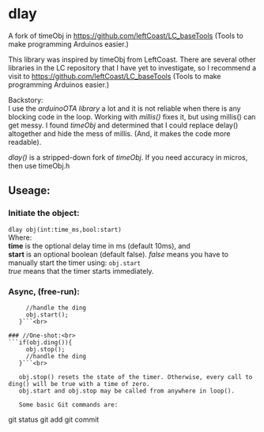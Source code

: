 # dlay
A fork of timeObj in https://github.com/leftCoast/LC_baseTools (Tools to make programming Arduinos easier.)

This library was inspired by timeObj from LeftCoast.
There are several other libraries in the LC repository that I have yet to investigate,
so I recommend a visit to https://github.com/leftCoast/LC_baseTools (Tools to make programming Arduinos easier.)

Backstory:<br>
I use the _arduinoOTA library_ a lot and it is not reliable when there is any blocking code in the loop.
Working with _millis()_ fixes it, but using millis() can get messy.  I found _timeObj_ and determined that
I could replace delay() altogether and hide the mess of millis. (And, it makes the code more readable).

_dlay()_ is a stripped-down fork of _timeObj_. If you need accuracy in micros, then use timeObj.h

## Useage:
### Initiate the object:
```dlay obj(int:time_ms,bool:start)```<br>
Where:<br>
   **time** is the optional delay time in ms (default 10ms), and<br>
   **start** is an optional boolean (default false).
     *false* means you have to manually start the timer using: `obj.start`<br>
     *true* means that the timer starts immediately.<br>

### Async, (free-run):
```if(obj.ding()){
     //handle the ding
     obj.start();
   }```<br>

### //One-shot:<br>
```if(obj.ding()){
     obj.stop();
     //handle the ding
   }```<br>

   obj.stop() resets the state of the timer. Otherwise, every call to ding() will be true with a time of zero.
   obj.start and obj.stop may be called from anywhere in loop().
   
   Some basic Git commands are:
```
git status
git add
git commit
```
